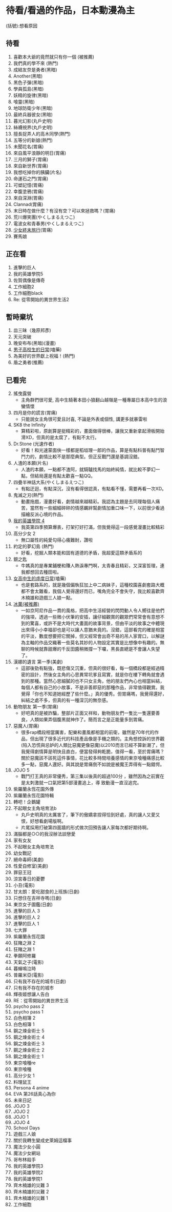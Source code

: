 # 待看/看過的作品，日本動漫為主
(括號):想看原因

待看
---
1. 喜歡本大爺的竟然就只有你一個 (被推薦)
1. 我們真的學不來 (熱門)
1. 成結友奈是勇者(黑暗)
1. Another(黑暗)
1. 黑色子彈(黑暗)
1. 學員孤島(黑暗)
1. 妖精的旋律(黑暗)
1. 喰靈(黑暗)
1. 地球防衛少年(黑暗)
1. 最終兵器彼女(黑暗)
1. 暮光幻影(丸戶史明)
1. 絲襪視界(丸戶史明)
1. 擅長捉弄人的高木同學(熱門)
1. 五等分的新娘(熱門)
1. 未聞花名(胃痛)
1. 來自風平浪靜的明日(胃痛)
1. 三月的獅子(胃痛)
1. 來自新世界(胃痛)
1. 我想吃掉你的胰臟(片名)
1. 命運石之門(胃痛)
1. 可塑記憶(胃痛)
1. 幸腹塗鴉(胃痛)
1. 來自深淵(胃痛)
1. Clannad(胃痛)
1. 末日時在做什麼？有沒有空？可以來拯救嗎？(胃痛)
1. 荒川爆笑團(やくしまるえつこ)
1. 電波女和青春男(やくしまるえつこ)
1. [少女終末旅行](https://www.youtube.com/playlist?list=PL12UaAf_xzfrPjL1Xad3Q9Xw7n1uberxc)(胃痛)
3. 賽馬娘

正在看
---
1. 進擊的巨人
3. 我的英雄學院5
4. 佐賀偶像是傳奇
5. 工作細胞2
6. 工作細胞black
7. Re: 從零開始的異世界生活2

暫時棄坑
---
1. 皿三昧（幾原邦彥)
1. 天元突破
1. 晚安布布(黑暗)(漫畫)
1. [男子高校生的日常](https://www.youtube.com/playlist?list=PL12UaAf_xzfojefQl6EuqrnlyEZNdoFrz)(嗑藥)
1. 為美好的世界獻上祝福！(熱門)
1. 盾之勇者(推薦)


已看完
---
2. 搖曳露營
    - 主角群們很可愛, 高中生騎著本田小狼翻山越嶺是一種專屬日本高中生的浪蠻情懷
1. 四月是你的謊言(胃痛)
    - 只能說女主角很可愛且討喜, 不論是外表或個性, 講更多就暴雷啦
2. SK8 the Infinity
    - 算精彩啦，原創算是挺精彩的，畫面做得很棒，讓我又重新拿起滑板開始滑XD，但真的是太腐了，有點不太行。
1. Dr.Stone (光速作者)
    - 好看！和光速蒙面俠一樣都是稻垣理一郎的作品，算是有點科普有點鬥智鬥力的，劇情比較不是那麼典型。但正反戰鬥還是基調沒錯。
3. 人渣的本願(片名)
    - 人渣的本願，一點都不渣阿，就騎驢找馬的始終純情，就比較不夢幻一點，但結局還是有點太歡喜一點QQ。
4. 四疊半神話大系(やくしまるえつこ)
    - 有點迂迴，有點深沉，沒有看得很認真，有點看不懂，需要再看一次XD。
5. 鬼滅之刃(熱門)
    - 動畫拖戲，漫畫好看，劇情越來越精彩。我認為主題是去同理每個人痛苦，當然有一些細細碎碎的情感羈絆幫劇情加重口味一下，以前很少看過描繪反派心境的作品。
6. [我的英雄學院 4](https://ani.gamer.com.tw/animeVideo.php?sn=13846)
    - 我英第四季預算爆表，打架打好打滿，但我覺得這一段感覺漫畫比較精彩
7. 高分少女 2
    - 無口屬性的純愛勾得心癢難耐，讚啦
8. 約定的夢幻島 (熱門)
    - 好看，挖掘人類本能和固有道德的矛盾，我超愛這類矛盾系的
9. 銀之匙
    - 牛媽真的是專業鋪梗和賺人熱淚專門啊，太青春且精彩，又深富哲理，連我都想回去種田啦。
10. [女高中生的虛度日常](https://www.youtube.com/playlist?list=PL12UaAf_xzfpb1Ol0HM8VurDLKBKHeeeM)(嗑藥)
    - 也是套路系的，就是幾個偏執狂加上中二病妹子，這種校園喜劇套路大概都不會太難看，我個人覺得還好而已，嘴角完全不會失守，我比較喜歡齊木楠雄和遊戲三人娘一點。
11. [冰菓(被推薦)](https://www.youtube.com/playlist?list=PL12UaAf_xzfpKB3uUvYYbxg3UBOxBZfDl)
    - 一如京阿尼作品一貫的風格，把高中生活經營的閃閃動人令人嚮往是他們的強項，透過一些微小伏筆的安插，讓仔細觀賞的觀眾們常常會有意想不到的驚喜，或許不是大時代大畫面的故事背景，但由平淡的故事之中體現出來得小小幸福卻也是可以讓人意猶未竟的。沒錯，這部看完的確是相當的平淡，數度想要把它關掉，但又經常會出奇不易的吊人家胃口，以解謎為主軸的作品交織著一些莫名其妙的人物設定其實是比想像中有趣的。無聊的時候就靠甜爆的千反田醬稍微撐一下囉，黑長直總是不會讓人失望了。
12. 漢娜的遺言 第一季(美劇)
    - 這部後勁有點強，既悲傷又沉重，但真的很好看，每一個橋段都是經過精密的設計，然後女主角的心思異常坑爹且寫實，就是你在樓下轉角就會遇到的那種。當然心思細膩的也不只女主角，他的朋友們內心也相當糾結，每個人都有自己的小故事，不是非善即惡的那種作品，非常值得觀賞。我覺得「你也不知道她經歷了些什麼。」真的優秀。但胃痛嗎，我覺得還好，糾結之處不多，但真的有一種深沉的無奈感。
13. 動物朋友 第一季(胃痛)
    - 好吧真的是被詐騙，整部片正面又祥和，動物朋友們一隻比一隻還要善良，人類如果弄個腹黑就神作了。簡而言之是正能量多到胃痛。
14. 惡魔人(胃痛)
    - 很多rap橋段相當厲害，配樂和畫風都相當的前衛，雖然是70年代的作品，但出現了很多近代的科技產品像是手機之類的。主角想控訴的世界觀(陷入恐慌與忌妒的人類比惡魔更像惡魔)以2010而言已經不算新潮了，但我覺得劇情算是明快且直白，便當發得夠乾脆，值得一看，至於胃痛嗎？關於惡魔該不該死這件事情，花比較多時間培養感情的東京喰種痛感比較多一點，惡魔人還好。與其說是胃痛倒不如說是被魔王弄得有一點錯愕。
15. JOJO 5
    - 戰鬥打王真的非常優秀，第三集以後真的超過100分
，雖然因為之前實在是太刺激就一口氣把第5部漫畫追上，導
致動漫一直沒追完。
1. 紫羅蘭永恆花園外傳
1. 紫羅蘭永恆花園特輯
1. 轉吧！企鵝罐
1. 不起眼女主角培育法b
    - 丸戶史明真的太厲害了，筆下的傲嬌拿捏得恰到好處，真的讓人又愛又恨，好想看劇場版啊。
    - 片尾採用打破第四面牆的形式做次回預告讓人家每次都好期待啊。
1. 滿腦都是○○的我沒辦法談戀愛
1. 家有女友
1. 不起眼女主角培育法
1. 幼女戰記
1. 絕命毒師(美劇)
1. 性愛自修室(美劇)
1. 罪惡王冠
1. 涼宮春日的憂鬱
1. 小丑(電影)
1. 甘太朗：愛吃甜食的上班族(日劇)
1. 只想住在吉祥寺嗎(日劇)
1. 東京女子圖鑑(日劇)
1. 進擊的巨人 3
1. 進擊的巨人 2
1. 進擊的巨人 1
1. 七大罪
1. 紫羅蘭永恆花園
1. 狂賭之淵 2
1. 狂賭之淵 1
1. 拳願阿修羅
1. 天氣之子(電影)
1. 暮蟬鳴泣時
1. 普羅米亞(電影)
1. 只有我不存在的城市(日劇)
1. 只有我不存在的城市
1. 輝夜姬想讓人告白
1. RE：從零開始的異世界生活
1. psycho pass 2
1. psycho pass 1
1. 白色相簿 2
1. 白色相簿 1
1. 鋼之煉金術士 5
1. 鋼之煉金術士 4
1. 鋼之煉金術士 3
1. 鋼之煉金術士 2
1. 鋼之煉金術士 1
1. 東京喰種re
1. 東京喰種
1. 高分少女 1
1. 料理鼠王
1. Persona 4 anime
1. EVA 第26話真心為你
1. 未來日記
1. JOJO 3
1. JOJO 2
1. JOJO 1
1. JOJO 4
1. School Days
1. 遊戲三人娘
1. 關於我轉生變成史萊姆這檔事
1. 魔法少女小圓
1. 魔法少女網站
1. 哥布林殺手
1. 我的英雄學院3
1. 我的英雄學院2
1. 我的英雄學院1
1. 齊木楠雄的災難 3
1. 齊木楠雄的災難 2
1. 齊木楠雄的災難 1
1. 工作細胞
